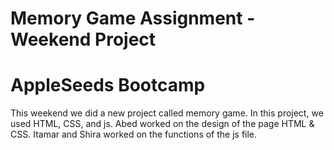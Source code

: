 # Memory Game Assignment - Weekend Project
# AppleSeeds Bootcamp

This weekend we did a new project called memory game.
In this project, we used HTML, CSS, and js.
Abed worked on the design of the page HTML & CSS.
Itamar and Shira worked on the functions of the js file.
